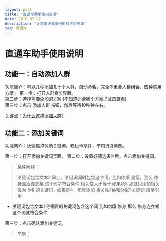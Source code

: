 ```yaml
---
layout: post
title: "直通车助手使用说明"
date: 2018-02-27 
description: "让您直通车操作更科学更简单"
tag: 直通车 
---   
```


# 直通车助手使用说明

## 功能一：自动添加人群 ##
功能简介：可以几秒添加几十个人群，自动命名，完全不重合人群组合，四种实用方案。
第一步：打开人群添加界面。  
第二步：选择需要添加的方案  [(不知道适合哪个方案？点击查看)](https://www.baidu.com)  
第三步：点击 添加人群 按钮，然后等待10秒钟左右。  

关键点：[为什么这样添加人群?](https://www.baidu.com)



## 功能二：添加关键词

功能简介：快速选择优质关键词，轻松卡条件，不用折腾词表。

第一步：打开添加关键词页面。
第二步：设置好筛选条件后，点击添加关键词。

> 条件解释：
> 
> 关键词包含文本2  同上，关键词同时包含这个词，比如你填 显瘦，那么 修身显瘦连衣裙 这个词才符合条件
> 相关性大于等于   如果填5 那就只添加相关性为 5格 的关键词，如果是4，那就添加 相关性4格和5格的关键词
> 段落引用

 - 关键词包含文本1  你需要的关键词包含这个词 比如你填 修身   那么 修身连衣裙 这个词就符合条件

第三步：点击确认添加关键词。

> 举例：

